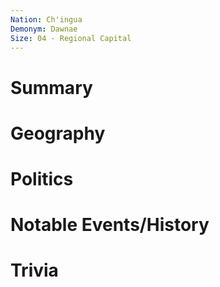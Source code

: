 ```yaml
---
Nation: Ch'ingua
Demonym: Dawnae
Size: 04 - Regional Capital
---
```


# Summary

# Geography

# Politics

# Notable Events/History

# Trivia